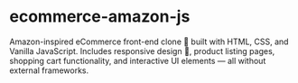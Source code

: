 # ecommerce-amazon-js
Amazon-inspired eCommerce front-end clone 🛒 built with HTML, CSS, and Vanilla JavaScript. Includes responsive design 📱, product listing pages, shopping cart functionality, and interactive UI elements — all without external frameworks.
